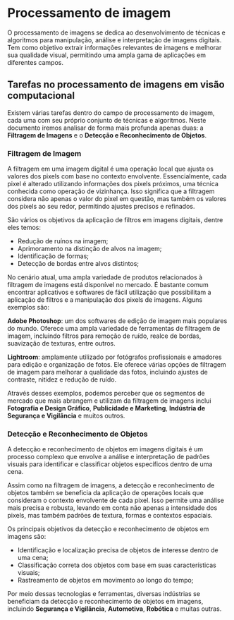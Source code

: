 # Processamento de imagem

O processamento de imagens se dedica ao desenvolvimento de técnicas e algoritmos para manipulação, análise e interpretação de imagens digitais. Tem como objetivo extrair informações relevantes de imagens e melhorar sua qualidade visual, permitindo uma ampla gama de aplicações em diferentes campos.

## Tarefas no processamento de imagens em visão computacional

Existem várias tarefas dentro do campo de processamento de imagem, cada uma com seu próprio conjunto de técnicas e algoritmos. Neste documento iremos analisar de forma mais profunda apenas duas: a **Filtragem de Imagens** e o **Detecção e Reconhecimento de Objetos**.

### Filtragem de Imagem

A filtragem em uma imagem digital é uma operação local que ajusta os valores dos pixels com base no contexto envolvente. Essencialmente, cada pixel é alterado utilizando informações dos pixels próximos, uma técnica conhecida como operação de vizinhança. Isso significa que a filtragem considera não apenas o valor do pixel em questão, mas também os valores dos pixels ao seu redor, permitindo ajustes precisos e refinados.

São vários os objetivos da aplicação de filtros em imagens digitais, dentre eles temos:

- Redução de ruínos na imagem;
- Aprimoramento na distinção de alvos na imagem;
- Identificação de formas;
- Detecção de bordas entre alvos distintos;


No cenário atual, uma ampla variedade de produtos relacionados à filtragem de imagens está disponível no mercado. É bastante comum encontrar aplicativos e softwares de fácil utilização que possibilitam a aplicação de filtros e a manipulação dos pixels de imagens. Alguns exemplos são:

**Adobe Photoshop**: um dos softwares de edição de imagem mais populares do mundo. Oferece uma ampla variedade de ferramentas de filtragem de imagem, incluindo filtros para remoção de ruído, realce de bordas, suavização de texturas, entre outros.

**Lightroom**: amplamente utilizado por fotógrafos profissionais e amadores para edição e organização de fotos. Ele oferece várias opções de filtragem de imagem para melhorar a qualidade das fotos, incluindo ajustes de contraste, nitidez e redução de ruído.

Através desses exemplos, podemos perceber que os segmentos de mercado que mais abrangem e utilizam da filtragem de imagens inclui **Fotografia e Design Gráfico**, **Publicidade e Marketing**, **Indústria de Segurança e Vigilância** e muitos outros.

### Detecção e Reconhecimento de Objetos

A detecção e reconhecimento de objetos em imagens digitais é um processo complexo que envolve a análise e interpretação de padrões visuais para identificar e classificar objetos específicos dentro de uma cena.

Assim como na filtragem de imagens, a detecção e reconhecimento de objetos também se beneficia da aplicação de operações locais que consideram o contexto envolvente de cada pixel. Isso permite uma análise mais precisa e robusta, levando em conta não apenas a intensidade dos pixels, mas também padrões de textura, formas e contextos espaciais.

Os principais objetivos da detecção e reconhecimento de objetos em imagens são:

- Identificação e localização precisa de objetos de interesse dentro de uma cena;
- Classificação correta dos objetos com base em suas características visuais;
- Rastreamento de objetos em movimento ao longo do tempo;

Por meio dessas tecnologias e ferramentas, diversas indústrias se beneficiam da detecção e reconhecimento de objetos em imagens, incluindo **Segurança e Vigilância**, **Automotiva**, **Robótica** e muitas outras.
